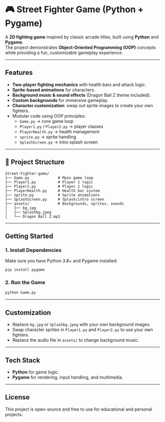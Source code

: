 # 🎮 Street Fighter Game (Python + Pygame)

A **2D fighting game** inspired by classic arcade titles, built using **Python** and **Pygame**.  
The project demonstrates **Object-Oriented Programming (OOP)** concepts while providing a fun, customizable gameplay experience.

---

## Features
- **Two-player fighting mechanics** with health bars and attack logic.
- **Sprite-based animations** for characters.
- **Background music & sound effects** (Dragon Ball Z theme included).
- **Custom backgrounds** for immersive gameplay.
- **Character customization**: swap out sprite images to create your own fighters.
- Modular code using OOP principles:
  - `Game.py` → core game loop
  - `Player1.py` / `Player2.py` → player classes
  - `PlayerHealth.py` → health management
  - `sprite.py` → sprite handling
  - `SplashScreen.py` → intro splash screen

---

## 📂 Project Structure
```
Street-Fighter-game/
├── Game.py             # Main game loop
├── Player1.py          # Player 1 logic
├── Player2.py          # Player 2 logic
├── PlayerHealth.py     # Health bar system
├── sprite.py           # Sprite animations
├── SplashScreen.py     # Splash/intro screen
├── assets/             # Backgrounds, sprites, sounds
│   ├── bg.jpg
│   ├── Splashbg.jpeg
│   └── Dragon Ball Z.mp3
```

---

## Getting Started

### 1. Install Dependencies
Make sure you have Python 3.8+ and Pygame installed:
```bash
pip install pygame
```

### 2. Run the Game
```bash
python Game.py
```

---

## Customization
- Replace `bg.jpg` or `Splashbg.jpeg` with your own background images.
- Swap character sprites in `Player1.py` and `Player2.py` to use your own fighters.
- Replace the audio file in `assets/` to change background music.

---

## Tech Stack
- **Python** for game logic.
- **Pygame** for rendering, input handling, and multimedia.

---

## License
This project is open-source and free to use for educational and personal projects.

